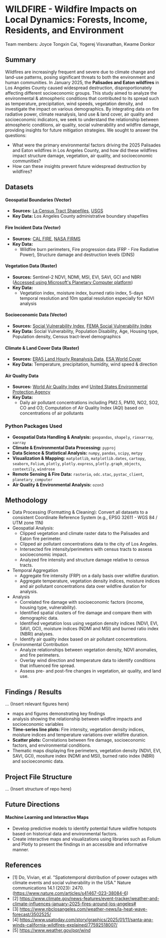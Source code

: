 # WILDFIRE - Wildfire Impacts on Local Dynamics: Forests, Income, Residents, and Environment
Team members: Joyce Tongxin Cai, Yogerej Visvanathan, Kwame Donkor 

## Summary 
Wildfires are increasingly frequent and severe due to climate change and land-use patterns, posing significant threats to both the environment and human communities. 
In January 2025, the **Palisades and Eaton wildfires** in Los Angeles County caused widespread destruction, disproportionately affecting different socioeconomic groups. This study aimed to analyze the environmental & atmospheric conditions that contributed to its spread such as temperature, precipitation, wind speeds, vegetation density, and investigate the impact on various demographics. By integrating data on fire radiative power, climate reanalysis, land use & land cover, air quality and socioeconomic indicators, we seek to understand the relationship between atmospheric conditions, air quality, social vulnerability and wildfire damage, providing insights for future mitigation strategies. 
We sought to answer the questions: 
* What were the primary environmental factors driving the 2025 Palisades and Eaton wildfires in Los Angeles County, and how did these wildfires impact structure damage, vegetation, air quality, and socioeconomic communities?
* How can these insights prevent future widespread destruction by wildfires? 

## Datasets

#### Geospatial Boundaries (Vector)
- **Sources:** [La Census Tract Shapefiles](https://redistricting.lacounty.gov/mapping-files-data-download/), [USGS](https://www.usgs.gov/)
- **Key Data:** Los Angeles County administrative boundary shapefiles

#### Fire Incident Data (Vector)
- **Sources:** [CAL FIRE](https://www.fire.ca.gov/), [NASA FIRMS](https://firms.modaps.eosdis.nasa.gov/)
- **Key Data:**
  - Wildfire burn perimeters, Fire progression data (FRP - Fire Radiative Power), Structure damage and destruction levels (DINS)

#### Vegetation Data (Raster)
- **Sources:** Sentinel-2 NDVI, NDMI, MSI, EVI, SAVI, GCI and NBRI ([Accessed using Microsoft's Planetary Computer platform](https://planetarycomputer.microsoft.com/dataset/sentinel-2-l2a#overview))
- **Key Data:**
  - Vegetation index, moisture index, burned ratio index, 5-days temporal resolution and 10m spatial resolution especially for NDVI analysis

#### Socioeconomic Data (Vector)
- **Sources:** [Social Vulnerability Index](https://www.atsdr.cdc.gov/place-health/php/svi/index.html), [FEMA Social Vulnerability Index](https://hazards.fema.gov/nri/map)
- **Key Data:** Social Vulnerability, Population Disability, Age, Housing type, Population density, Census tract-level demographics 

#### Climate & Land Cover Data (Raster)
- **Sources:** [ERA5 Land Hourly Reanalysis Data](https://cds.climate.copernicus.eu/datasets/reanalysis-era5-land?tab=overview), [ESA World Cover](https://worldcover2021.esa.int/) 
- **Key Data:** Temperature, precipitation, humidity, wind speed & direction 

#### Air Quality Data
- **Sources:** [World Air Quality Index](https://aqicn.org/contact/) and [United States Environmental Protection Agency](https://www.epa.gov/aboutepa)
- **Key Data:**
  - Daily air pollutant concentrations including PM2.5, PM10, NO2, SO2, CO and O3; Computation of Air Quality Index (AQI) based on concentrations of air pollutants

### Python Packages Used 
- **Geospatial Data Handling & Analysis:** `geopandas`, `shapely`, `rioxarray`, `xarray`
- **Climate & Environmental Data Processing:** `pyproj`
- **Data Science & Statistical Analysis:** `numpy`, `pandas`, `scipy`, `metpy`
- **Visualization & Mapping:** `matplotlib`, `matplotlib.dates`, `cartopy`, `seaborn`, `Folium`, `plotly`, `plotly.express`, `plotly.graph_objects`, `contextily`, `windrose`
- **Remote Sensing & Fire Data:** `rasterio`, `odc.stac`, `pystac_client`, `planetary_computer`
- **Air Quality & Environmental Analysis:** `ozon3`

## Methodology 

- Data Processing (Formatting & Cleaning):  Convert all datasets to a consistent Coordinate Reference System (e.g., EPSG 32611 - WGS 84 / UTM zone 11N)
- Geospatial Analysis:
  - Clipped vegetation and climate raster data to the Palisades and Eaton fire perimeter.
  - Clipped air pollutant concentrations data to the city of Los Angeles.
  - Intersected fire intensity/perimeters with census tracts to assess socioeconomic impact.
  - Analyzed fire intensity and structure damage relative to census tracts.
- Temporal Aggregation
  - Aggregate fire intensity (FRP) on a daily basis over wildfire duration.
  - Aggregate temperature, vegetation density indices, moisture indices and air pollutant concentrations data over wildfire duration for analysis. 
- Analysis
  - Correlated fire damage with socioeconomic factors (income, housing type, vulnerability).
  - Identified spatial clusters of fire damage and compare them with demographic data.
  - Identified vegetation loss using vegation density indices (NDVI, EVI, SAVI, GCI), moisture indices (NDMI and MSI) and burned ratio index (NBRI) analyses.
  - Identify air quality index based on air pollutant concentrations. 
- Environmental Contribution
  - Analyze relationships between vegetation density, NDVI anomalies, and fire perimeters.
  - Overlay wind direction and temperature data to identify conditions that influenced fire spread.
  - Assess pre- and post-fire changes in vegetation, air quality, and land use. 

## Findings / Results 

...
{Insert relevant figures here}
- maps and figures demonstrating key findings
- analysis showing the relationship between wildfire impacts and socioeconomic variables
- **Time-series line plots:** Fire intensity, vegetation density indices, moisture indices and temperature variations over wildfire duration.
- **Scatter plots:** Correlations between fire damage, socioeconomic factors, and environmental conditions.
- Thematic maps displaying fire perimeters, vegetation density (NDVI, EVI, SAVI, GCI), mositure index (NDMI and MSI), burned ratio index (NBRI) and socioeconomic data.

## Project File Structure 

...
{Insert structure of repo here}

## Future Directions  

#### Machine Learning and Interactive Maps
- Develop predictive models to identify potential future wildfire hotspots based on historical data and environmental factors.
- Create interactive maps and visualizations using libraries such as Folium and Plotly to present the findings in an accessible and informative manner.

## References 
- [1] Do, Vivian, et al. "Spatiotemporal distribution of power outages with climate events and social vulnerability in the USA." Nature communications 14.1 (2023): 2470. (https://www.nature.com/articles/s41467-023-38084-6)
- [2] https://www.climate.gov/news-features/event-tracker/weather-and-climate-influences-january-2025-fires-around-los-angeles#
- [3] https://www.nbclosangeles.com/weather-news/la-heat-wave-forecast/3502525/ 
- [4] https://www.usatoday.com/story/graphics/2025/01/11/santa-ana-winds-california-wildfires-explained/77592518007/
- [5] https://www.weather.gov/pqr/wind
